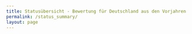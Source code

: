 ```yaml
---
title: Statusübersicht - Bewertung für Deutschland aus den Vorjahren
permalink: /status_summary/
layout: page
---
```


